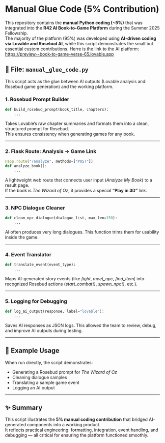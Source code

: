 # Manual Glue Code (5% Contribution)

This repository contains the **manual Python coding (~5%)** that was integrated into the **R42 AI Book-to-Game Platform** during the Summer 2025 Fellowship.  
The majority of the platform (95%) was developed using **AI-driven coding via Lovable and Rosebud AI**, while this script demonstrates the small but essential custom contributions.
Herre is the link to the AI platform: https://preview--book-to-game-verse-65.lovable.app

## 📂 File: `manual_glue_code.py`

This script acts as the glue between AI outputs (Lovable analysis and Rosebud game generation) and the working platform.

### 1. Rosebud Prompt Builder
```python
def build_rosebud_prompt(book_title, chapters):
    ...
```
Takes Lovable’s raw chapter summaries and formats them into a clean, structured prompt for Rosebud.  
This ensures consistency when generating games for any book.

---

### 2. Flask Route: Analysis → Game Link
```python
@app.route("/analyze", methods=["POST"])
def analyze_book():
    ...
```
A lightweight web route that connects user input (*Analyze My Book*) to a result page.  
If the book is *The Wizard of Oz*, it provides a special **“Play in 3D”** link.

---

### 3. NPC Dialogue Cleaner
```python
def clean_npc_dialogue(dialogue_list, max_len=150):
    ...
```
AI often produces very long dialogues. This function trims them for usability inside the game.

---

### 4. Event Translator
```python
def translate_event(event_type):
    ...
```
Maps AI-generated story events (like *fight*, *meet_npc*, *find_item*) into recognized Rosebud actions (*start_combat()*, *spawn_npc()*, etc.).

---

### 5. Logging for Debugging
```python
def log_ai_output(response, label="lovable"):
    ...
```
Saves AI responses as JSON logs. This allowed the team to review, debug, and improve AI outputs during testing.

---

## 🧩 Example Usage
When run directly, the script demonstrates:
- Generating a Rosebud prompt for *The Wizard of Oz*
- Cleaning dialogue samples
- Translating a sample game event
- Logging an AI output

---

## ✨ Summary
This script illustrates the **5% manual coding contribution** that bridged AI-generated components into a working product.  
It reflects practical engineering: formatting, integration, event handling, and debugging — all critical for ensuring the platform functioned smoothly.
